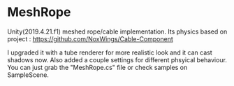 # MeshRope

Unity(2019.4.21.f1) meshed rope/cable implementation. Its physics based on project : https://github.com/NoxWings/Cable-Component

I upgraded it with a tube renderer for more realistic look and it can cast shadows now. Also added a couple settings for different phsyical behaviour. You can just grab the "MeshRope.cs" file or check samples on SampleScene.
